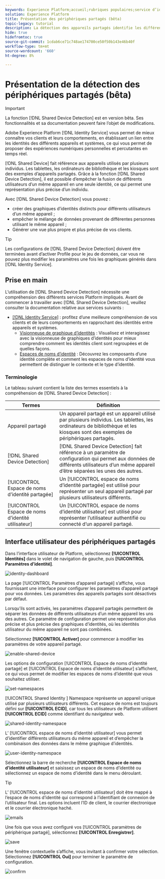 ```yaml
---
keywords: Experience Platform;accueil;rubriques populaires;service d’identité;service d’identité;appareils partagés;appareils partagés
solution: Experience Platform
title: Présentation des périphériques partagés (bêta)
topic-legacy: tutorial
description: La détection des appareils partagés identifie les différents utilisateurs authentifiés du même appareil, ce qui permet une représentation plus précise des données client dans les graphiques d’identités.
hide: true
hidefromtoc: true
source-git-commit: 1cdab6ce71c748ae174700ce50f50b143e46b40f
workflow-type: tm+mt
source-wordcount: '660'
ht-degree: 8%

---
```


# Présentation de la détection des périphériques partagés (bêta)

>[!IMPORTANT]
>
>La fonction [!DNL Shared Device Detection] est en version bêta. Ses fonctionnalités et sa documentation peuvent faire l’objet de modifications.

Adobe Experience Platform [!DNL Identity Service] vous permet de mieux connaître vos clients et leurs comportements, en établissant un lien entre les identités des différents appareils et systèmes, ce qui vous permet de proposer des expériences numériques personnelles et percutantes en temps réel.

[!DNL Shared Device] fait référence aux appareils utilisés par plusieurs individus. Les tablettes, les ordinateurs de bibliothèque et les kiosques sont des exemples d’appareils partagés. Grâce à la fonction [!DNL Shared Device Detection], il est possible d’empêcher la fusion de différents utilisateurs d’un même appareil en une seule identité, ce qui permet une représentation plus précise d’un individu.

Avec [!DNL Shared Device Detection] vous pouvez :

* créer des graphiques d’identités distincts pour différents utilisateurs d’un même appareil ;
* empêcher le mélange de données provenant de différentes personnes utilisant le même appareil ;
* Générer une vue plus propre et plus précise de vos clients.

>[!TIP]
>
>Les configurations de [!DNL Shared Device Detection] doivent être terminées avant d’activer Profile pour le jeu de données, car vous ne pouvez plus modifier les paramètres une fois les graphiques générés dans [!DNL Identity Service].

## Prise en main

L’utilisation de [!DNL Shared Device Detection] nécessite une compréhension des différents services Platform impliqués. Avant de commencer à travailler avec [!DNL Shared Device Detection], veuillez consulter la documentation relative aux services suivants :

* [[!DNL Identity Service]](../home.md) : profitez d’une meilleure compréhension de vos clients et de leurs comportements en rapprochant des identités entre appareils et systèmes.
   * [Visionneuse de graphique d’identités](./identity-graph-viewer.md) : Visualisez et interagissez avec la visionneuse de graphiques d’identités pour mieux comprendre comment les identités client sont regroupées et de quelles façons.
   * [Espaces de noms d’identité](../namespaces.md) : Découvrez les composants d’une identité complète et comment les espaces de noms d’identité vous permettent de distinguer le contexte et le type d’identité.

### Terminologie

Le tableau suivant contient la liste des termes essentiels à la compréhension de [!DNL Shared Device Detection] :

| Termes | Définition |
| --- | --- |
| Appareil partagé | Un appareil partagé est un appareil utilisé par plusieurs individus. Les tablettes, les ordinateurs de bibliothèque et les kiosques sont des exemples de périphériques partagés. |
| [!DNL Shared Device Detection] | [!DNL Shared Device Detection] fait référence à un paramètre de configuration qui permet aux données de différents utilisateurs d’un même appareil d’être séparées les unes des autres. |
| [!UICONTROL Espace de noms d’identité partagée] | Un [!UICONTROL espace de noms d’identité partagée] est utilisé pour représenter un seul appareil partagé par plusieurs utilisateurs différents. |
| [!UICONTROL Espace de noms d’identité utilisateur] | Un [!UICONTROL espace de noms d’identité utilisateur] est utilisé pour représenter l’utilisateur authentifié ou connecté d’un appareil partagé. |

## Interface utilisateur des périphériques partagés

Dans l’interface utilisateur de Platform, sélectionnez **[!UICONTROL Identités]** dans le volet de navigation de gauche, puis **[!UICONTROL Paramètres d’identité]**.

![identity-dashboard](../images/shared-device/identity-dashboard.png)

La page [!UICONTROL Paramètres d’appareil partagé] s’affiche, vous fournissant une interface pour configurer les paramètres d’appareil partagé pour vos données. Les paramètres des appareils partagés sont désactivés par défaut.

Lorsqu’ils sont activés, les paramètres d’appareil partagés permettent de séparer les données de différents utilisateurs d’un même appareil les uns des autres. Ce paramètre de configuration permet une représentation plus précise et plus précise des graphiques d’identités, où les identités utilisateur du même appareil ne sont pas combinées.

Sélectionnez **[!UICONTROL Activer]** pour commencer à modifier les paramètres de votre appareil partagé.

![enable-shared-device](../images/shared-device/enable-shared-device.png)

Les options de configuration [!UICONTROL Espace de noms d’identité partagé] et [!UICONTROL Espace de noms d’identité utilisateur] s’affichent, ce qui vous permet de modifier les espaces de noms d’identité que vous souhaitez utiliser.

![set-namespaces](../images/shared-device/set-namespaces.png)

[!UICONTROL Shared Identity ] Namespace représente un appareil unique utilisé par plusieurs utilisateurs différents. Cet espace de noms est toujours défini sur **[!UICONTROL ECID]**, car tous les utilisateurs de Platform utilisent **[!UICONTROL ECID]** comme identifiant du navigateur web.

![shared-identity-namespace](../images/shared-device/shared-identity-namespace.png)

L’ [!UICONTROL espace de noms d’identité utilisateur] vous permet d’identifier différents utilisateurs du même appareil et d’empêcher la combinaison des données dans le même graphique d’identités.

![user-identity-namespace](../images/shared-device/user-identity-namespace.png)

Sélectionnez la barre de recherche **[!UICONTROL Espace de noms d’identité utilisateur]** et saisissez un espace de noms d’identité ou sélectionnez un espace de noms d’identité dans le menu déroulant.

>[!TIP]
>
>L’ [!UICONTROL espace de noms d’identité utilisateur] doit être mappé à l’espace de noms d’identité qui correspond à l’identifiant de connexion de l’utilisateur final. Les options incluent l’ID de client, le courrier électronique et le courrier électronique haché.

![emails](../images/shared-device/emails.png)

Une fois que vous avez configuré vos [!UICONTROL paramètres de périphérique partagé], sélectionnez **[!UICONTROL Enregistrer]**.

![save](../images/shared-device/save.png)

Une fenêtre contextuelle s’affiche, vous invitant à confirmer votre sélection. Sélectionnez **[!UICONTROL Oui]** pour terminer le paramètre de configuration.

![confirm](../images/shared-device/confirm.png)
